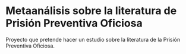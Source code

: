 # Metaanálisis sobre la literatura de Prisión Preventiva Oficiosa

Proyecto que pretende hacer un estudio sobre la literatura de la Prisión Preventiva Oficiosa.
